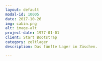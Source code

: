 ```yaml
---
layout: default
modal-id: 10005
date: 2017-10-26
img: cabin.png
alt: image-alt
project-date: 1977-01-01
client: Start Bootstrap
category: zeltlager
description: Das fünfte Lager in Züschen.

---
```

